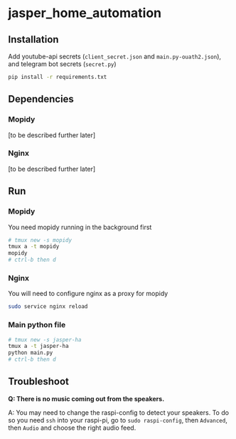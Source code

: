 # jasper_home_automation

## Installation

Add youtube-api secrets (`client_secret.json` and `main.py-ouath2.json`), and telegram bot secrets (`secret.py`)

```bash
pip install -r requirements.txt
```
## Dependencies

### Mopidy
[to be described further later]

### Nginx
[to be described further later]


## Run

### Mopidy

You need mopidy running in the background first
```bash
# tmux new -s mopidy
tmux a -t mopidy
mopidy
# ctrl-b then d
```

### Nginx
You will need to configure nginx as a proxy for mopidy
```bash
sudo service nginx reload
```

### Main python file

```bash
# tmux new -s jasper-ha
tmux a -t jasper-ha
python main.py
# ctrl-b then d
```

## Troubleshoot
**Q: There is no music coming out from the speakers.**

A: You may need to change the raspi-config to detect your speakers. To do so you need `ssh` into your raspi-pi, go to `sudo raspi-config`, then `Advanced`, then `Audio` and choose the right audio feed. 